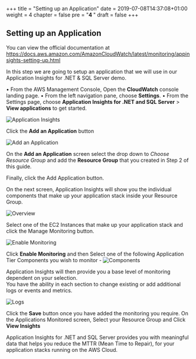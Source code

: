 +++
title = "Setting up an Application"
date = 2019-07-08T14:37:08+01:00
weight = 4
chapter = false
pre = "<b>4 </b>"
draft = false
+++

##  Setting up an Application

You can view the official documentation at https://docs.aws.amazon.com/AmazonCloudWatch/latest/monitoring/appinsights-setting-up.html

In this step we are going to setup an application that we will use in our Application Insights for .NET & SQL Server demo.

•	From the AWS Management Console, Open the **CloudWatch** console landing page.
•	From the left navigation pane, choose **Settings**.
•	From the Settings page, choose **Application Insights for .NET and SQL Server** > **View applications** to get started.

![Application Insights](images/image3.png)

Click the **Add an Application** button

![Add an Application](images/image35.png)

On the **Add an Application** screen select the drop down to *Choose Resource Group* and add the **Resource Group** that you created in Step 2 of this guide.

Finally, click the Add Application button.

On the next screen, Application Insights will show you the individual components that make up your application stack inside your Resource Group.

![Overview](images/image5.png)

Select one of the EC2 Instances that make up your application stack and click the Manage Monitoring button.

![Enable Monitoring](images/image6.png)

Click **Enable Monitoring** and then Select one of the following Application Tier Components you wish to monitor -
![Components](images/image7.png)

Application Insights will then provide you a base level of monitoring dependent on your selection.  
You have the ability in each section to change existing or add additional logs or events and metrics.

![Logs](images/image8.png)

Click the **Save** button once you have added the monitoring you require.
On the Applications Monitored screen, Select your Resource Group and Click **View Insights**

Application Insights for .NET and SQL Server provides you with meaningful data that helps you reduce the MTTR (Mean Time to Repair), for your application stacks running on the AWS Cloud.
